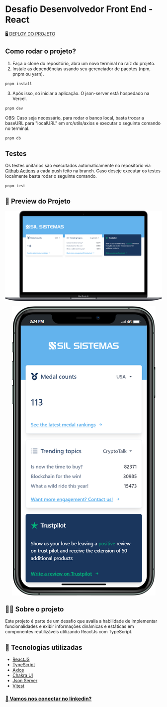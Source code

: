 # Desafio Desenvolvedor Front End - React

<a href="https://sil-react-test.vercel.app/">🖥️ DEPLOY DO PROJETO</a>

## Como rodar o projeto?

1. Faça o clone do repositório, abra um novo terminal na raíz do projeto.
2. Instale as dependências usando seu gerenciador de pacotes (npm, pnpm ou yarn).
```bash
pnpm install
```
3. Após isso, só iniciar a aplicação. O json-server está hospedado na Vercel.
```bash
pnpm dev
```
OBS: Caso seja necessário, para rodar o banco local, basta trocar a baseURL para "localURL" em src/utils/axios e executar o seguinte comando no terminal.
```bash
pnpm db
```

## Testes

Os testes unitários são executados automaticamente no repositório via [Github Actions](https://github.com/Felipe-Grondek/sil-react-test/actions) a cada push feito na branch.
Caso deseje executar os testes localmente basta rodar o seguinte comando.
```bash
pnpm test
```

## 📱 Preview do Projeto


<p align="center">
  <img src="./public/preview-pc.png">
</p>

<p align="center">
  <img src="./public/preview-mobile.png">
</p>

## 🧑‍💻 Sobre o projeto

Este projeto é parte de um desafio que avalia a habilidade de implementar funcionalidades e exibir informações dinâmicas e estáticas em componentes reutilizáveis utilizando ReactJs com TypeScript.

## 🚀 Tecnologias utilizadas

- [ReactJS](https://reactjs.org/)
- [TypeScript](https://www.typescriptlang.org/)
- [Axios](https://github.com/axios/axios)
- [Chakra UI](https://chakra-ui.com/)
- [Json Server](https://github.com/typicode/json-server)
- [Vitest](https://vitest.dev/)


<h3>
  <a href="https://www.linkedin.com/in/felipegrondek">🔗 Vamos nos conectar no linkedin?</a>
</h3>
